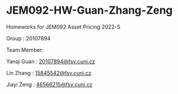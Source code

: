 # JEM092-HW-Guan-Zhang-Zeng
Homeworks for JEM092 Asset Pricing 2022-S

Group : 20107894

Team Member:

Yanqi Guan : 20107894@fsv.cuni.cz

Lin Zhang : 15845542@fsv.cuni.cz

Jiayi Zeng : 46566215@fsv.cuni.cz
